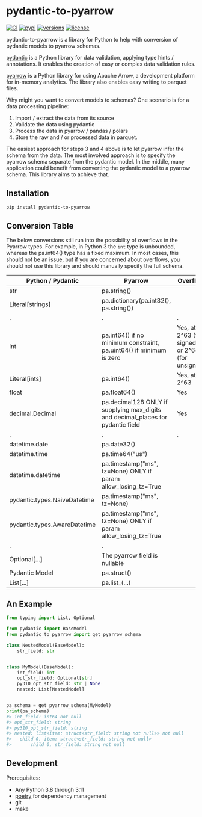 # pydantic-to-pyarrow

[![CI](https://github.com/simw/pydantic-to-pyarrow/actions/workflows/test.yml/badge.svg?event=push)](https://github.com/simw/pydantic-to-pyarrow/actions/workflows/test.yml)
[![pypi](https://img.shields.io/pypi/v/pydantic-to-pyarrow.svg)](https://pypi.python.org/pypi/pydantic-to-pyarrow)
[![versions](https://img.shields.io/pypi/pyversions/pydantic-to-pyarrow.svg)](https://github.com/simw/pydantic-to-pyarrow)
[![license](https://img.shields.io/github/license/simw/pydantic-to-pyarrow.svg)](https://github.com/simw/pydantic-to-pyarrow/blob/main/LICENSE)

pydantic-to-pyarrow is a library for Python to help with conversion
of pydantic models to pyarrow schemas.

[pydantic](https://github.com/pydantic/pydantic) is a Python library
for data validation, applying type hints / annotations. It enables
the creation of easy or complex data validation rules.

[pyarrow](https://arrow.apache.org/docs/python/index.html) is a Python library
for using Apache Arrow, a development platform for in-memory analytics. The library
also enables easy writing to parquet files.

Why might you want to convert models to schemas? One scenario is for a data
processing pipeline:

1. Import / extract the data from its source
2. Validate the data using pydantic
3. Process the data in pyarrow / pandas / polars
4. Store the raw and / or processed data in parquet.

The easiest approach for steps 3 and 4 above is to let pyarrow infer
the schema from the data. The most involved approach is to
specify the pyarrow schema separate from the pydantic model. In the middle, many
application could benefit from converting the pydantic model to a
pyarrow schema. This library aims to achieve that.

## Installation

```bash
pip install pydantic-to-pyarrow
```

## Conversion Table

The below conversions still run into the possibility of
overflows in the Pyarrow types. For example, in Python 3
the `int` type is unbounded, whereas the pa.int64() type has a fixed
maximum. In most cases, this should not be an issue, but if you are
concerned about overflows, you should not use this library and
should manually specify the full schema.

Python / Pydantic | Pyarrow | Overflow
--- | --- | ---
str | pa.string() |
Literal[strings] | pa.dictionary(pa.int32(), pa.string())
. | . | .
int | pa.int64() if no minimum constraint, pa.uint64() if minimum is zero | Yes, at 2^63 (for signed) or 2^64 (for unsigned)
Literal[ints] | pa.int64() | Yes, at 2^63
float | pa.float64() | Yes
decimal.Decimal | pa.decimal128 ONLY if supplying max_digits and decimal_places for pydantic field | Yes
. | . | .
datetime.date | pa.date32() |
datetime.time | pa.time64("us") |
datetime.datetime | pa.timestamp("ms", tz=None) ONLY if param allow_losing_tz=True |
pydantic.types.NaiveDatetime | pa.timestamp("ms", tz=None) |
pydantic.types.AwareDatetime | pa.timestamp("ms", tz=None) ONLY if param allow_losing_tz=True |
. | .
Optional[...] | The pyarrow field is nullable |
Pydantic Model | pa.struct() |
List[...] | pa.list_(...) |

## An Example

```py
from typing import List, Optional

from pydantic import BaseModel
from pydantic_to_pyarrow import get_pyarrow_schema

class NestedModel(BaseModel):
    str_field: str


class MyModel(BaseModel):
    int_field: int
    opt_str_field: Optional[str]
    py310_opt_str_field: str | None
    nested: List[NestedModel]


pa_schema = get_pyarrow_schema(MyModel)
print(pa_schema)
#> int_field: int64 not null
#> opt_str_field: string
#> py310_opt_str_field: string
#> nested: list<item: struct<str_field: string not null>> not null
#>   child 0, item: struct<str_field: string not null>
#>       child 0, str_field: string not null
```

## Development

Prerequisites:

- Any Python 3.8 through 3.11
- [poetry](https://github.com/python-poetry/poetry) for dependency management
- git
- make
